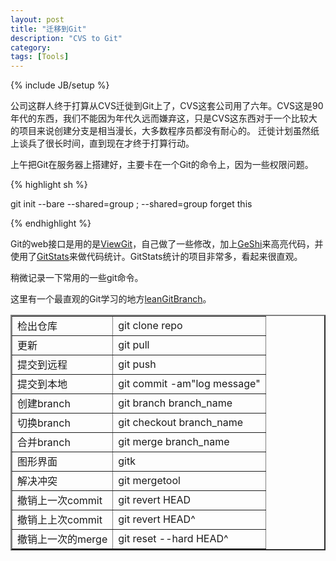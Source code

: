 ```yaml
---
layout: post
title: "迁移到Git"
description: "CVS to Git"
category: 
tags: [Tools]
---
```

{% include JB/setup %}

公司这群人终于打算从CVS迁徙到Git上了，CVS这套公司用了六年。CVS这是90年代的东西，我们不能因为年代久远而嫌弃这，只是CVS这东西对于一个比较大的项目来说创建分支是相当漫长，大多数程序员都没有耐心的。
迁徙计划虽然纸上谈兵了很长时间，直到现在才终于打算行动。

上午把Git在服务器上搭建好，主要卡在一个Git的命令上，因为一些权限问题。

{% highlight sh %}

git init --bare --shared=group ; --shared=group forget this

{% endhighlight %}

Git的web接口是用的是[ViewGit](http://viewgit.fealdia.org/)，自己做了一些修改，加上[GeShi](http://qbnz.com/highlighter/)来高亮代码，并使用了[GitStats](https://github.com/trybeee/GitStats)来做代码统计。GitStats统计的项目非常多，看起来很直观。

稍微记录一下常用的一些git命令。

这里有一个最直观的Git学习的地方[leanGitBranch](http://pcottle.github.io/learnGitBranching/?demo)。

<table border="2" cellpadding="5" align="center">
  <tbody>
<tr>
<td>检出仓库 </td> <td>   git clone repo</td>
</tr>
<tr>
<td> 更新</td>   <td> git pull</td>
<tr>
<td> 提交到远程</td> <td> git push</td>
</tr>
<tr>
<td>提交到本地</td>  <td>git commit -am"log message" </td>
</tr>
<td>创建branch</td>  <td>git branch branch_name</td>
<tr>
<td>切换branch</td>  <td>git checkout branch_name</td>
</tr>
<tr>
<td>合并branch</td>  <td>git merge branch_name</td>
</tr>
<tr>
<td>图形界面</td>         <td> gitk</td>
</tr>
<tr>
<td>解决冲突</td>          <td>git mergetool</td>
</tr>
<tr>
<td>撤销上一次commit</td>  <td>git revert HEAD</td>
</tr>
<tr>
<td>撤销上上次commit</td>  <td>git revert HEAD^ </td>
</tr>
<tr>
<td>撤销上一次的merge</td>  <td>git reset --hard HEAD^</td>
</tr>
</tbody>
</table>


